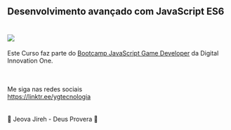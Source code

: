 ## Desenvolvimento avançado com JavaScript ES6

<h1>
   <img src="https://scontent.fsjk2-1.fna.fbcdn.net/v/t1.6435-9/180847970_1418822515138233_6376049171568724338_n.png?_nc_cat=105&ccb=1-3&_nc_sid=0debeb&_nc_ohc=KtFik6wE9LUAX8W2L-Y&_nc_ht=scontent.fsjk2-1.fna&oh=2c1ec00c2ef03373c284db64d76bb4c0&oe=60B61A36" border="0">
</h1>
 
Este Curso faz parte do <a href="https://web.digitalinnovation.one/track/javascript-game-developer/">Bootcamp JavaScript Game Developer</a> da Digital Innovation One.
<br>
<br>
<br>

Me siga nas redes sociais<br>
https://linktr.ee/ygtecnologia
<br>
<br>
<br>
🙏 Jeova Jireh - Deus Provera 🙏



